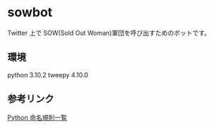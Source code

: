 # sowbot

Twitter 上で SOW(Sold Out Woman)軍団を呼び出すためのボットです。

## 環境

python 3.10.2
tweepy 4.10.0

## 参考リンク

[Python 命名規則一覧](https://qiita.com/naomi7325/items/4eb1d2a40277361e898b)
